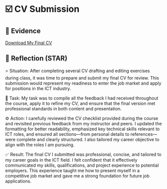 # ☑️ CV Submission

## 📎 Evidence
[Download My Final CV](./evidence/Thaakirah_Watson_Resume2025.pdf)

## 💬 Reflection (STAR)
⭐ Situation:
After completing several CV drafting and editing exercises during class, it was time to prepare and submit my final CV for review. This submission would represent my readiness to enter the job market and apply for positions in the ICT industry.

🎯 Task:
My task was to compile all the feedback I had received throughout the course, apply it to refine my CV, and ensure that the final version met professional standards in both content and presentation.

⚙️ Action:
I carefully reviewed the CV checklist provided during the course and revisited previous feedback from my instructor and peers. I updated the formatting for better readability, emphasized key technical skills relevant to ICT roles, and ensured all sections—from personal details to references—were complete and clearly structured. I also tailored my career objective to align with the roles I am pursuing.

✅ Result:
The final CV I submitted was professional, concise, and tailored to my career goals in the ICT field. I felt confident that it effectively communicated my skills, qualifications, and project experience to potential employers. This experience taught me how to present myself in a competitive job market and gave me a strong foundation for future job applications.
